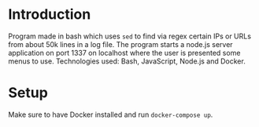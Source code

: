 # Introduction

Program made in bash which uses `sed` to find via regex certain IPs or URLs from about 50k lines in a log file. The program starts a node.js server application on port 1337 on localhost where the user is presented some menus to use. Technologies used: Bash, JavaScript, Node.js and Docker.

# Setup

Make sure to have Docker installed and run `docker-compose up`.
